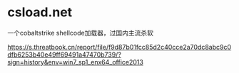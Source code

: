 # csload.net
一个cobaltstrike shellcode加载器，过国内主流杀软

https://s.threatbook.cn/report/file/f9d87b01fcc85d2c40cce2a70dc8abc9c0dfb6253b40e49ff69491a47470b739/?sign=history&env=win7_sp1_enx64_office2013

